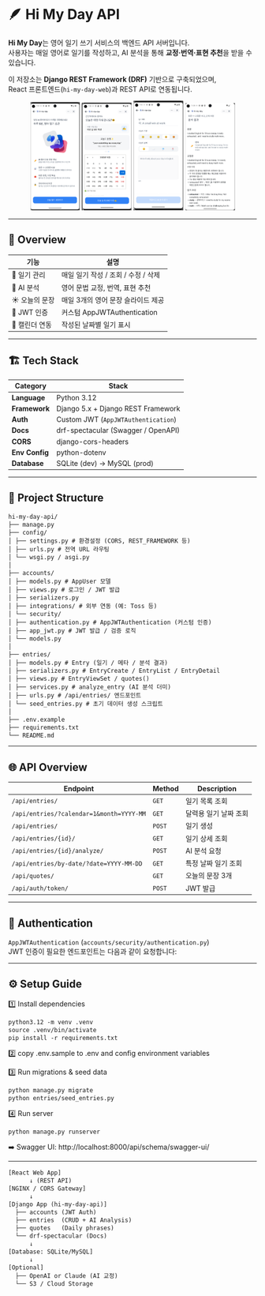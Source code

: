 # 🪶 Hi My Day API

**Hi My Day**는 영어 일기 쓰기 서비스의 백엔드 API 서버입니다.  
사용자는 매일 영어로 일기를 작성하고, AI 분석을 통해 **교정·번역·표현 추천**을 받을 수 있습니다.  

이 저장소는 **Django REST Framework (DRF)** 기반으로 구축되었으며,  
React 프론트엔드(`hi-my-day-web`)과 REST API로 연동됩니다.


<p align="center">
  <img src="public/readme-1.png" alt="readme-1" width="20%" />
  <img src="public/readme-2.png" alt="readme-2" width="20%" />
  <img src="public/readme-3.png" alt="readme-3" width="20%" />
  <img src="public/readme-4.png" alt="readme-4" width="20%" />
</p>

---

## 🧩 Overview

| 기능 | 설명 |
|------|------|
| 📖 일기 관리 | 매일 일기 작성 / 조회 / 수정 / 삭제 |
| 🧠 AI 분석 | 영어 문법 교정, 번역, 표현 추천 |
| ☀️ 오늘의 문장 | 매일 3개의 영어 문장 슬라이드 제공 |
| 🔐 JWT 인증 | 커스텀 AppJWTAuthentication |
| 📅 캘린더 연동 | 작성된 날짜별 일기 표시 |

---
## 🏗️ Tech Stack

| Category | Stack |
|-----------|--------|
| **Language** | Python 3.12 |
| **Framework** | Django 5.x + Django REST Framework |
| **Auth** | Custom JWT (`AppJWTAuthentication`) |
| **Docs** | drf-spectacular (Swagger / OpenAPI) |
| **CORS** | django-cors-headers |
| **Env Config** | python-dotenv |
| **Database** | SQLite (dev) → MySQL (prod) |

---

## 🧭 Project Structure

```
hi-my-day-api/
├── manage.py
├── config/
│ ├── settings.py # 환경설정 (CORS, REST_FRAMEWORK 등)
│ ├── urls.py # 전역 URL 라우팅
│ └── wsgi.py / asgi.py
│
├── accounts/
│ ├── models.py # AppUser 모델
│ ├── views.py # 로그인 / JWT 발급
│ ├── serializers.py
│ ├── integrations/ # 외부 연동 (예: Toss 등)
│ └── security/
│ ├── authentication.py # AppJWTAuthentication (커스텀 인증)
│ ├── app_jwt.py # JWT 발급 / 검증 로직
│ └── models.py
│
├── entries/
│ ├── models.py # Entry (일기 / 메타 / 분석 결과)
│ ├── serializers.py # EntryCreate / EntryList / EntryDetail
│ ├── views.py # EntryViewSet / quotes()
│ ├── services.py # analyze_entry (AI 분석 더미)
│ ├── urls.py # /api/entries/ 엔드포인트
│ └── seed_entries.py # 초기 데이터 생성 스크립트
│
├── .env.example
├── requirements.txt
└── README.md
```

---

## 🌐 API Overview

| Endpoint | Method | Description |
|-----------|---------|-------------|
| `/api/entries/` | `GET` | 일기 목록 조회 |
| `/api/entries/?calendar=1&month=YYYY-MM` | `GET` | 달력용 일기 날짜 조회 |
| `/api/entries/` | `POST` | 일기 생성 |
| `/api/entries/{id}/` | `GET` | 일기 상세 조회 |
| `/api/entries/{id}/analyze/` | `POST` | AI 분석 요청 |
| `/api/entries/by-date/?date=YYYY-MM-DD` | `GET` | 특정 날짜 일기 조회 |
| `/api/quotes/` | `GET` | 오늘의 문장 3개 |
| `/api/auth/token/` | `POST` | JWT 발급 |

---

## 🔐 Authentication

`AppJWTAuthentication` (`accounts/security/authentication.py`)  
JWT 인증이 필요한 엔드포인트는 다음과 같이 요청합니다:

---

## ⚙️ Setup Guide
1️⃣ Install dependencies

```
python3.12 -m venv .venv
source .venv/bin/activate
pip install -r requirements.txt
```

2️⃣ copy .env.sample to .env and config environment variables 

3️⃣ Run migrations & seed data
```
python manage.py migrate
python entries/seed_entries.py
```
4️⃣ Run server
```
python manage.py runserver
```

➡️ Swagger UI:
http://localhost:8000/api/schema/swagger-ui/


---
```
[React Web App]
      ↓ (REST API)
[NGINX / CORS Gateway]
      ↓
[Django App (hi-my-day-api)]
  ├── accounts (JWT Auth)
  ├── entries  (CRUD + AI Analysis)
  ├── quotes   (Daily phrases)
  └── drf-spectacular (Docs)
      ↓
[Database: SQLite/MySQL]
      ↓
[Optional]
  ├── OpenAI or Claude (AI 교정)
  └── S3 / Cloud Storage
```